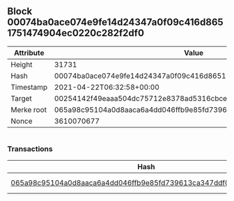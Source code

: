 ## Block 00074ba0ace074e9fe14d24347a0f09c416d8651751474904ec0220c282f2df0

Attribute | Value
--- | ---
Height | 31731
Hash | 00074ba0ace074e9fe14d24347a0f09c416d8651751474904ec0220c282f2df0
Timestamp | 2021-04-22T06:32:58+00:00
Target | 00254142f49eaaa504dc75712e8378ad5316cbcead634704b3734b6271167cc4
Merke root | 065a98c95104a0d8aaca6a4dd046ffb9e85fd739613ca347ddf025ac6e3118e4
Nonce | 3610070677

```

```

### Transactions

Hash | Amount
--- | ---
[065a98c95104a0d8aaca6a4dd046ffb9e85fd739613ca347ddf025ac6e3118e4](065a98c95104a0d8aaca6a4dd046ffb9e85fd739613ca347ddf025ac6e3118e4.md) | 10.00000000 SKEPTI 

